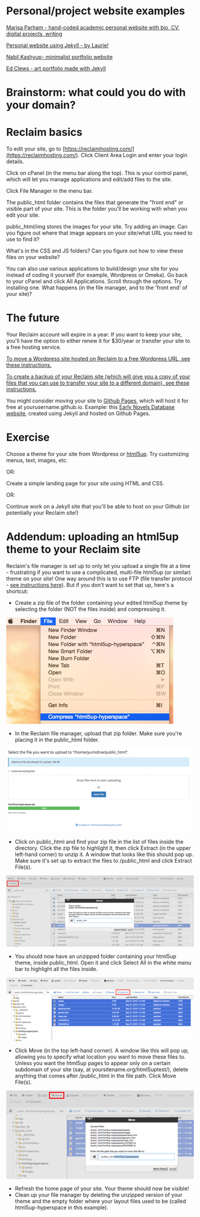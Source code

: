 # Personal/project website examples

[Marisa Parham - hand-coded academic personal website with bio, CV, digital projects, writing](http://mp285.com/)

[Personal website using Jekyll - by Laurie!](http://www.laurieallen.org/)

[Nabil Kashyup- minimalist portfolio website](http://www.nabilk.com/)

[Ed Clews - art portfolio made with Jekyll](https://edclews.com/)

# Brainstorm: what could you do with your domain?

# Reclaim basics

To edit your site, go to [https://reclaimhosting.com/](https://reclaimhosting.com/). Click Client Area Login and enter your login details.

Click on cPanel (in the menu bar along the top). This is your control panel, which will let you manage applications and edit/add files to the site.

Click File Manager in the menu bar.

The public_html folder contains the files that generate the "front end" or visible part of your site. This is the folder you'll be working with when you edit your site.

public_html/img stores the images for your site. Try adding an image. Can you figure out where that image appears on your site/what URL you need to use to find it?

What's in the CSS and JS folders? Can you figure out how to view these files on your website?

You can also use various applications to build/design your site for you instead of coding it yourself (for example, Wordpress or Omeka). Go back to your cPanel and click All Applications. Scroll through the options. Try installing one. What happens (in the file manager, and to the 'front end' of your site)?

# The future

Your Reclaim account will expire in a year. If you want to keep your site, you'll have the option to either renew it for $30/year or transfer your site to a free hosting service.

[To move a Wordpress site hosted on Reclaim to a free Wordpress URL, see these instructions.](https://en.support.wordpress.com/moving-from-self-hosted-wordpress-to-wordpress-com/)

[To create a backup of your Reclaim site (which will give you a copy of your files that you can use to transfer your site to a different domain), see these instructions.](https://community.reclaimhosting.com/t/generating-a-backup/293)

You might consider moving your site to [Github Pages](https://pages.github.com/), which will host it for free at yourusername.github.io. Example: this [Early Novels Database website](https://earlynovels.github.io/), created using Jekyll and hosted on Github Pages.

# Exercise

Choose a theme for your site from Wordpress or [html5up](https://html5up.net/). Try customizing menus, text, images, etc.

OR:

Create a simple landing page for your site using HTML and CSS.

OR:

Continue work on a Jekyll site that you'll be able to host on your Github (or potentially your Reclaim site!)

# Addendum: uploading an html5up theme to your Reclaim site

Reclaim's file manager is set up to only let you upload a single file at a time - frustrating if you want to use a complicated, multi-file html5up (or similar) theme on your site! One way around this is to use FTP (file transfer protocol - [see instructions here](https://community.reclaimhosting.com/t/ftp-file-transfer-protocol/304)). But if you don't want to set that up, here's a shortcut:

+ Create a zip file of the folder containing your edited html5up theme by selecting the folder (NOT the files inside) and compressing it.

![Compressing a folder](/html5up-images/html5up-0.png)

+ In the Reclaim file manager, upload that zip folder. Make sure you're placing it in the public_html folder.

![Uploading a zip file](/html5up-images/html5up-1.png)

+ Click on public_html and find your zip file in the list of files inside the directory. Click the zip file to highlight it, then click Extract (in the upper left-hand corner) to unzip it. A window that looks like this should pop up. Make sure it's set up to extract the files to /public_html and click Extract File(s).

![Extracting files](/html5up-images/html5up-2.png)

+ You should now have an unzipped folder containing your html5up theme, inside public_html. Open it and click Select All in the white menu bar to highlight all the files inside.

![Selecting files](/html5up-images/html5up-3.png)

+ Click Move (in the top left-hand corner). A window like this will pop up, allowing you to specify what location you want to move these files to. Unless you want the html5up pages to appear only on a certain subdomain of your site (say, at yoursitename.org/html5uptest/), delete anything that comes after /public_html in the file path. Click Move File(s).

![Moving files](/html5up-images/html5up-4.png)

+ Refresh the home page of your site. Your theme should now be visible!
+ Clean up your file manager by deleting the unzipped version of your theme and the empty folder where your layout files used to be (called html5up-hyperspace in this example).

